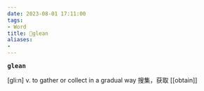 ```yaml
---
date: 2023-08-01 17:11:00
tags: 
- Word
title: 📖glean
aliases: 
- 
---
```


<pre><strong>glean</strong></pre>

[gli:n]
v. to gather or collect in a gradual way 搜集，获取
[[obtain]]
